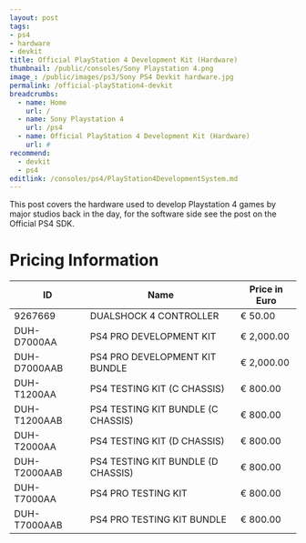 ```yaml
---
layout: post
tags: 
- ps4
- hardware
- devkit
title: Official PlayStation 4 Development Kit (Hardware)
thumbnail: /public/consoles/Sony Playstation 4.png
image_: /public/images/ps3/Sony PS4 Devkit hardware.jpg
permalink: /official-playStation4-devkit
breadcrumbs:
  - name: Home
    url: /
  - name: Sony Playstation 4
    url: /ps4
  - name: Official PlayStation 4 Development Kit (Hardware)
    url: #
recommend: 
  - devkit
  - ps4
editlink: /consoles/ps4/PlayStation4DevelopmentSystem.md
---
```


This post covers the hardware used to develop Playstation 4 games by major studios back in the day, for the software side see the post on the Official PS4 SDK.

# Pricing Information
 
ID | Name | Price in Euro
---|---|---
9267669 | DUALSHOCK 4 CONTROLLER | € 50.00	
DUH-D7000AA | PS4 PRO DEVELOPMENT KIT | € 2,000.00	
DUH-D7000AAB | PS4 PRO DEVELOPMENT KIT BUNDLE | € 2,000.00	
DUH-T1200AA | PS4 TESTING KIT (C CHASSIS) | € 800.00	
DUH-T1200AAB | PS4 TESTING KIT BUNDLE (C CHASSIS) | € 800.00	
DUH-T2000AA | PS4 TESTING KIT (D CHASSIS) | € 800.00	
DUH-T2000AAB | PS4 TESTING KIT BUNDLE (D CHASSIS) | € 800.00	
DUH-T7000AA | PS4 PRO TESTING KIT | € 800.00	
DUH-T7000AAB | PS4 PRO TESTING KIT BUNDLE | € 800.00	

